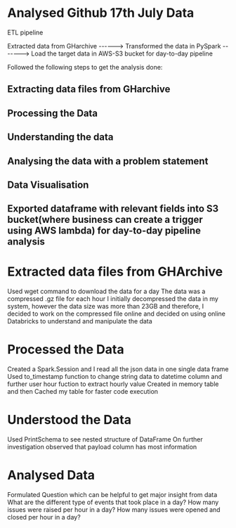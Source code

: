 # Analysed Github 17th July Data
ETL pipeline

Extracted data from GHarchive ------> Transformed the data in PySpark -------> Load the target data in AWS-S3 bucket for day-to-day pipeline

Followed the following steps to get the analysis done:

## Extracting data files from GHarchive
## Processing the Data
## Understanding the data
## Analysing the data with a problem statement
## Data Visualisation
## Exported dataframe with relevant fields into S3 bucket(where business can create a trigger using AWS lambda) for day-to-day pipeline analysis

# Extracted data files from GHArchive

  Used wget command to download the data for a day
  The data was a compressed .gz file for each hour
  I initially decompressed the data in my system, however the data size was more than 23GB and therefore, I decided to work on the compressed file online and decided on using      online Databricks to understand and manipulate the data

# Processed the Data
  Created a Spark.Session and I read all the json data in one single data frame
  Used to_timestamp function to change string data to datetime column and further user hour fuction to extract hourly value
  Created in memory table and then Cached my table for faster code execution

# Understood the Data
  Used PrintSchema to see nested structure of DataFrame
  On further investigation observed that payload column has most information

# Analysed Data
Formulated Question which can be helpful to get major insight from data
  What are the different type of events that took place in a day?
  How many issues were raised per hour in a day?
  How many issues were opened and closed per hour in a day?


